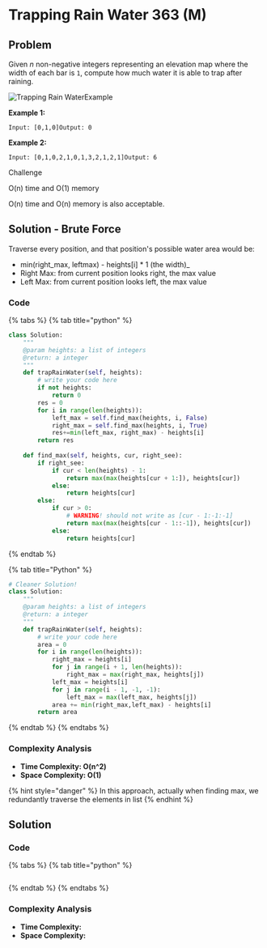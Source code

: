 # Trapping Rain Water 363 \(M\)

## Problem

Given _n_ non-negative integers representing an elevation map where the width of each bar is `1`, compute how much water it is able to trap after raining.

![Trapping Rain Water](https://lintcode-media.oss-us-west-1.aliyuncs.com/problem/rainwatertrap.png)Example

**Example 1:**

```text
Input: [0,1,0]Output: 0
```

**Example 2:**

```text
Input: [0,1,0,2,1,0,1,3,2,1,2,1]Output: 6
```

Challenge

O\(n\) time and O\(1\) memory

O\(n\) time and O\(n\) memory is also acceptable.

## Solution - Brute Force 

Traverse every position, and that position's possible water area would be:

* min\(right_max, leftmax\)  - heights\[i\] \* 1 \(the width\)_
* Right Max: from current position looks right, the max value
* Left Max: from current position looks left, the max value

### Code

{% tabs %}
{% tab title="python" %}
```python
class Solution:
    """
    @param heights: a list of integers
    @return: a integer
    """
    def trapRainWater(self, heights):
        # write your code here
        if not heights:
            return 0
        res = 0
        for i in range(len(heights)):
            left_max = self.find_max(heights, i, False)
            right_max = self.find_max(heights, i, True)
            res+=min(left_max, right_max) - heights[i]
        return res
    
    def find_max(self, heights, cur, right_see):
        if right_see:
            if cur < len(heights) - 1:
                return max(max(heights[cur + 1:]), heights[cur])
            else:
                return heights[cur]
        else:
            if cur > 0:
                # WARNING! should not write as [cur - 1:-1:-1]
                return max(max(heights[cur - 1::-1]), heights[cur])
            else:
                return heights[cur]
```
{% endtab %}

{% tab title="Python" %}
```python
# Cleaner Solution!
class Solution:
    """
    @param heights: a list of integers
    @return: a integer
    """
    def trapRainWater(self, heights):
        # write your code here
        area = 0
        for i in range(len(heights)):
            right_max = heights[i]
            for j in range(i + 1, len(heights)):
                right_max = max(right_max, heights[j])
            left_max = heights[i]
            for j in range(i - 1, -1, -1):
                left_max = max(left_max, heights[j])
            area += min(right_max,left_max) - heights[i]
        return area
```
{% endtab %}
{% endtabs %}

### Complexity Analysis

* **Time Complexity: O\(n^2\)**
* **Space Complexity: O\(1\)**

{% hint style="danger" %}
In this approach, actually when finding max, we redundantly traverse the elements in list
{% endhint %}

## Solution 

### Code

{% tabs %}
{% tab title="python" %}
```python

```
{% endtab %}
{% endtabs %}

### Complexity Analysis

* **Time Complexity:**
* **Space Complexity:**

